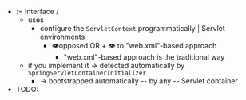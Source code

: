 * := interface /
  * uses
    * configure the `ServletContext` programmatically | Servlet environments
      * 👁️opposed OR + 👁️ to "web.xml"-based approach
        * "web.xml"-based approach is the traditional way
  * if you implement it -> detected automatically by `SpringServletContainerInitializer` 
    * -> bootstrapped automatically -- by any -- Servlet container
* TODO: